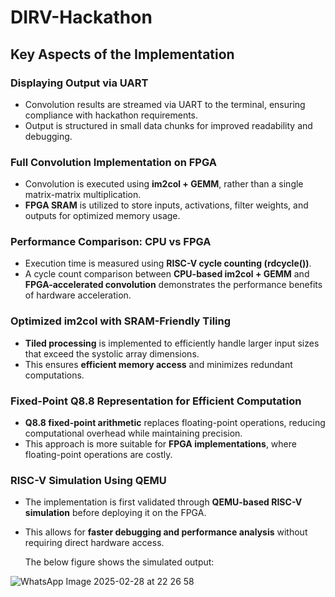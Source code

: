 # DIRV-Hackathon

## Key Aspects of the Implementation

### Displaying Output via UART
- Convolution results are streamed via UART to the terminal, ensuring compliance with hackathon requirements.  
- Output is structured in small data chunks for improved readability and debugging.  

### Full Convolution Implementation on FPGA
- Convolution is executed using **im2col + GEMM**, rather than a single matrix-matrix multiplication.  
- **FPGA SRAM** is utilized to store inputs, activations, filter weights, and outputs for optimized memory usage.  

### Performance Comparison: CPU vs FPGA
- Execution time is measured using **RISC-V cycle counting (rdcycle())**.  
- A cycle count comparison between **CPU-based im2col + GEMM** and **FPGA-accelerated convolution** demonstrates the performance benefits of hardware acceleration.  

### Optimized im2col with SRAM-Friendly Tiling
- **Tiled processing** is implemented to efficiently handle larger input sizes that exceed the systolic array dimensions.  
- This ensures **efficient memory access** and minimizes redundant computations.  

### Fixed-Point Q8.8 Representation for Efficient Computation
- **Q8.8 fixed-point arithmetic** replaces floating-point operations, reducing computational overhead while maintaining precision.  
- This approach is more suitable for **FPGA implementations**, where floating-point operations are costly.  

### RISC-V Simulation Using QEMU
- The implementation is first validated through **QEMU-based RISC-V simulation** before deploying it on the FPGA.  
- This allows for **faster debugging and performance analysis** without requiring direct hardware access.

  The below figure shows the simulated output:


![WhatsApp Image 2025-02-28 at 22 26 58](https://github.com/user-attachments/assets/7d69d1fc-ec02-4234-9ead-e05e81bb4dc9)
